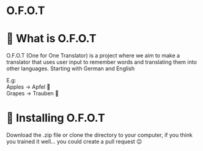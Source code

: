 # O.F.O.T
# 📖 What is O.F.O.T
O.F.O.T (One for One Translator) is a project where we aim to make a translator that uses user input to remember words and translating them into other languages. Starting with German and English

E.g:  
Apples → Apfel  🍎  
Grapes → Trauben 🍇
# 📲 Installing O.F.O.T
Download the .zip file or clone the directory to your computer, if you think you trained it well... you could create a pull request 😉
